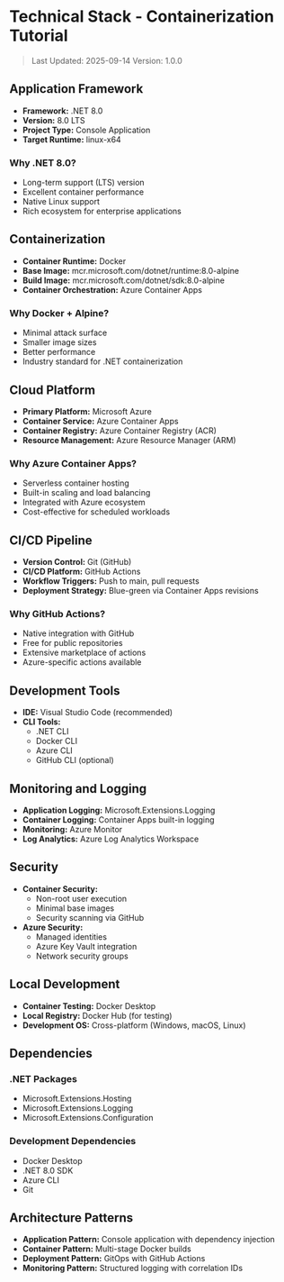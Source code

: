 # Technical Stack - Containerization Tutorial

> Last Updated: 2025-09-14
> Version: 1.0.0

## Application Framework

- **Framework:** .NET 8.0
- **Version:** 8.0 LTS
- **Project Type:** Console Application
- **Target Runtime:** linux-x64

### Why .NET 8.0?
- Long-term support (LTS) version
- Excellent container performance
- Native Linux support
- Rich ecosystem for enterprise applications

## Containerization

- **Container Runtime:** Docker
- **Base Image:** mcr.microsoft.com/dotnet/runtime:8.0-alpine
- **Build Image:** mcr.microsoft.com/dotnet/sdk:8.0-alpine
- **Container Orchestration:** Azure Container Apps

### Why Docker + Alpine?
- Minimal attack surface
- Smaller image sizes
- Better performance
- Industry standard for .NET containerization

## Cloud Platform

- **Primary Platform:** Microsoft Azure
- **Container Service:** Azure Container Apps
- **Container Registry:** Azure Container Registry (ACR)
- **Resource Management:** Azure Resource Manager (ARM)

### Why Azure Container Apps?
- Serverless container hosting
- Built-in scaling and load balancing
- Integrated with Azure ecosystem
- Cost-effective for scheduled workloads

## CI/CD Pipeline

- **Version Control:** Git (GitHub)
- **CI/CD Platform:** GitHub Actions
- **Workflow Triggers:** Push to main, pull requests
- **Deployment Strategy:** Blue-green via Container Apps revisions

### Why GitHub Actions?
- Native integration with GitHub
- Free for public repositories
- Extensive marketplace of actions
- Azure-specific actions available

## Development Tools

- **IDE:** Visual Studio Code (recommended)
- **CLI Tools:**
  - .NET CLI
  - Docker CLI
  - Azure CLI
  - GitHub CLI (optional)

## Monitoring and Logging

- **Application Logging:** Microsoft.Extensions.Logging
- **Container Logging:** Container Apps built-in logging
- **Monitoring:** Azure Monitor
- **Log Analytics:** Azure Log Analytics Workspace

## Security

- **Container Security:**
  - Non-root user execution
  - Minimal base images
  - Security scanning via GitHub
- **Azure Security:**
  - Managed identities
  - Azure Key Vault integration
  - Network security groups

## Local Development

- **Container Testing:** Docker Desktop
- **Local Registry:** Docker Hub (for testing)
- **Development OS:** Cross-platform (Windows, macOS, Linux)

## Dependencies

### .NET Packages
- Microsoft.Extensions.Hosting
- Microsoft.Extensions.Logging
- Microsoft.Extensions.Configuration

### Development Dependencies
- Docker Desktop
- .NET 8.0 SDK
- Azure CLI
- Git

## Architecture Patterns

- **Application Pattern:** Console application with dependency injection
- **Container Pattern:** Multi-stage Docker builds
- **Deployment Pattern:** GitOps with GitHub Actions
- **Monitoring Pattern:** Structured logging with correlation IDs